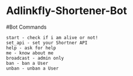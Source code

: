 # Adlinkfly-Shortener-Bot

#Bot Commands
```
start - check if i am alive or not!
set_api - set your Shortner API
help - ask for help
me - know about me
broadcast - admin only
ban - ban a User
unban - unban a User
```
